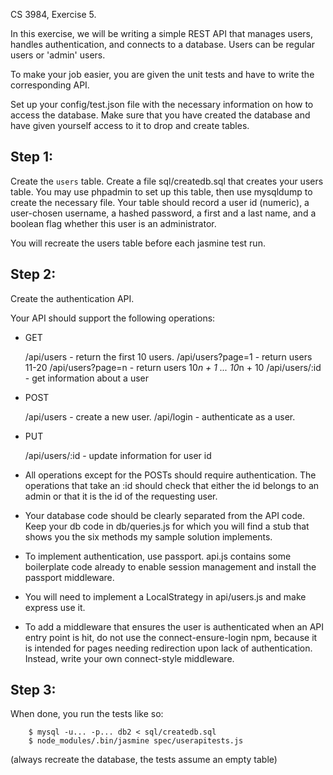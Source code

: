 
CS 3984, Exercise 5.

In this exercise, we will be writing a simple REST API that manages users,
handles authentication, and connects to a database.
Users can be regular users or 'admin' users.

To make your job easier, you are given the unit tests and have to write
the corresponding API.

Set up your config/test.json file with the necessary information on how
to access the database.  Make sure that you have created the database and have
given yourself access to it to drop and create tables.

Step 1:
-------

Create the `users` table. 
Create a file sql/createdb.sql that creates your users table.
You may use phpadmin to set up this table, then use mysqldump to create the necessary file.
Your table should record a user id (numeric), a user-chosen username, a hashed password,
a first and a last name, and a boolean flag whether this user is an administrator. 

You will recreate the users table before each jasmine test run.

Step 2:
-------

Create the authentication API.

Your API should support the following operations:

+ GET

    /api/users          - return the first 10 users.
    /api/users?page=1   - return users 11-20
    /api/users?page=n   - return users 10*n + 1 ... 10*n + 10
    /api/users/:id      - get information about a user

+ POST

    /api/users          - create a new user.
    /api/login          - authenticate as a user.

+ PUT

    /api/users/:id      - update information for user id

+ All operations except for the POSTs should require authentication.
The operations that take an :id should check that either the
id belongs to an admin or that it is the id of the requesting user.

+ Your database code should be clearly separated from the API code.
Keep your db code in db/queries.js for which you will find a stub
that shows you the six methods my sample solution implements.

+ To implement authentication, use passport.
api.js contains some boilerplate code already to enable session
management and install the passport middleware.

+ You will need to implement a LocalStrategy in api/users.js and make
express use it.

+ To add a middleware that ensures the user is authenticated when an
API entry point is hit, do not use the connect-ensure-login npm,
because it is intended for pages needing redirection upon 
lack of authentication.  Instead, write your own connect-style
middleware.

Step 3:
-------

When done, you run the tests like so:

```
    $ mysql -u... -p... db2 < sql/createdb.sql 
    $ node_modules/.bin/jasmine spec/userapitests.js
```

(always recreate the database, the tests assume an empty table)

